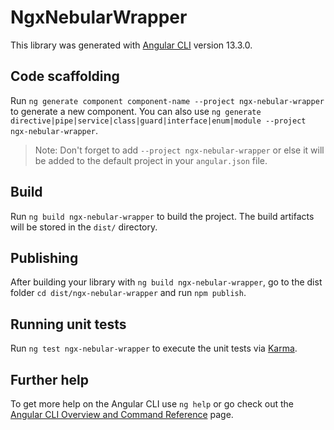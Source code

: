 # NgxNebularWrapper

This library was generated with [Angular CLI](https://github.com/angular/angular-cli) version 13.3.0.

## Code scaffolding

Run `ng generate component component-name --project ngx-nebular-wrapper` to generate a new component. You can also use `ng generate directive|pipe|service|class|guard|interface|enum|module --project ngx-nebular-wrapper`.

> Note: Don't forget to add `--project ngx-nebular-wrapper` or else it will be added to the default project in your `angular.json` file.

## Build

Run `ng build ngx-nebular-wrapper` to build the project. The build artifacts will be stored in the `dist/` directory.

## Publishing

After building your library with `ng build ngx-nebular-wrapper`, go to the dist folder `cd dist/ngx-nebular-wrapper` and run `npm publish`.

## Running unit tests

Run `ng test ngx-nebular-wrapper` to execute the unit tests via [Karma](https://karma-runner.github.io).

## Further help

To get more help on the Angular CLI use `ng help` or go check out the [Angular CLI Overview and Command Reference](https://angular.io/cli) page.
